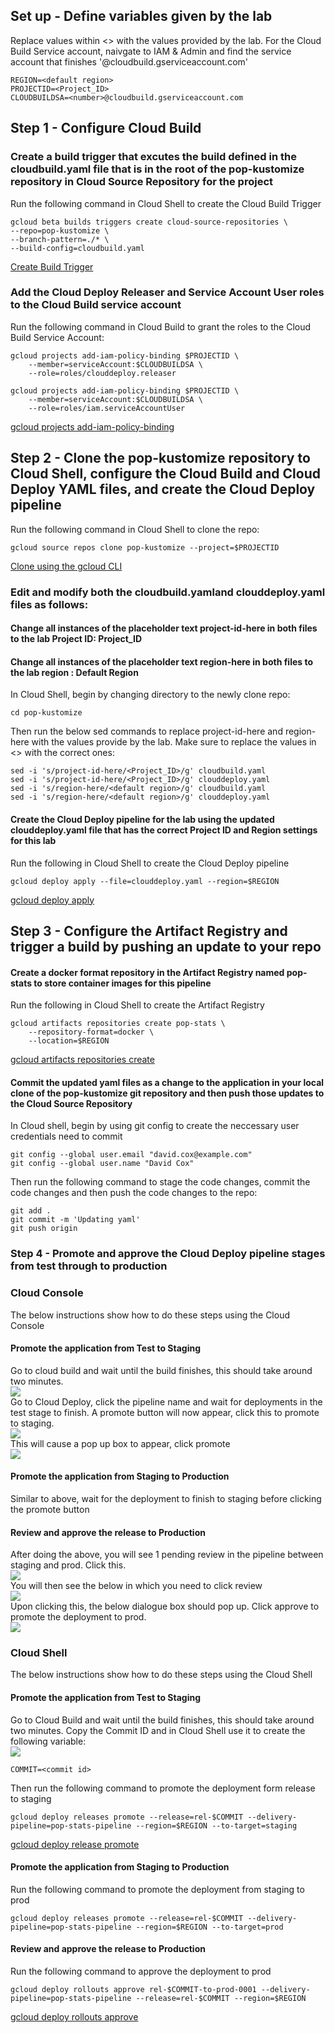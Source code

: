 ## Set up - Define variables given by the lab
Replace values within <> with the values provided by the lab. For the Cloud Build Service account, naivgate to IAM & Admin and find the service account that finishes '@cloudbuild.gserviceaccount.com'
```
REGION=<default region>
PROJECTID=<Project_ID>
CLOUDBUILDSA=<number>@cloudbuild.gserviceaccount.com
```

## Step 1 - Configure Cloud Build
### Create a build trigger that excutes the build defined in the cloudbuild.yaml file that is in the root of the pop-kustomize repository in Cloud Source Repository for the project
Run the following command in Cloud Shell to create the Cloud Build Trigger  
```
gcloud beta builds triggers create cloud-source-repositories \
--repo=pop-kustomize \
--branch-pattern=./* \
--build-config=cloudbuild.yaml
```  
[Create Build Trigger](https://cloud.google.com/build/docs/automating-builds/create-manage-triggers#build_trigger)
### Add the Cloud Deploy Releaser and Service Account User roles to the Cloud Build service account
Run the following command in Cloud Build to grant the roles to the Cloud Build Service Account:  
```
gcloud projects add-iam-policy-binding $PROJECTID \
    --member=serviceAccount:$CLOUDBUILDSA \
    --role=roles/clouddeploy.releaser

gcloud projects add-iam-policy-binding $PROJECTID \
    --member=serviceAccount:$CLOUDBUILDSA \
    --role=roles/iam.serviceAccountUser
```
[gcloud projects add-iam-policy-binding](https://cloud.google.com/sdk/gcloud/reference/projects/add-iam-policy-binding)
## Step 2 - Clone the pop-kustomize repository to Cloud Shell, configure the Cloud Build and Cloud Deploy YAML files, and create the Cloud Deploy pipeline  
Run the following command in Cloud Shell to clone the repo:  
```
gcloud source repos clone pop-kustomize --project=$PROJECTID
```  
[Clone using the gcloud CLI](https://cloud.google.com/source-repositories/docs/cloning-repositories#clone-using-the-cloud-sdk)
### Edit and modify both the cloudbuild.yamland clouddeploy.yaml files as follows:
#### Change all instances of the placeholder text project-id-here in both files to the lab Project ID: Project_ID
#### Change all instances of the placeholder text region-here in both files to the lab region : Default Region
In Cloud Shell, begin by changing directory to the newly clone repo:  
```
cd pop-kustomize
```  
Then run the below sed commands to replace project-id-here and region-here with the values provide by the lab. Make sure to replace the values in <> with the correct ones:  
```
sed -i 's/project-id-here/<Project_ID>/g' cloudbuild.yaml
sed -i 's/project-id-here/<Project_ID>/g' clouddeploy.yaml
sed -i 's/region-here/<default region>/g' cloudbuild.yaml
sed -i 's/region-here/<default region>/g' clouddeploy.yaml
``` 
#### Create the Cloud Deploy pipeline for the lab using the updated clouddeploy.yaml file that has the correct Project ID and Region settings for this lab
Run the following in Cloud Shell to create the Cloud Deploy pipeline
```
gcloud deploy apply --file=clouddeploy.yaml --region=$REGION
```  
[gcloud deploy apply](https://cloud.google.com/sdk/gcloud/reference/deploy/apply)
## Step 3 - Configure the Artifact Registry and trigger a build by pushing an update to your repo
#### Create a docker format repository in the Artifact Registry named pop-stats to store container images for this pipeline
Run the following in Cloud Shell to create the Artifact Registry  
```
gcloud artifacts repositories create pop-stats \
    --repository-format=docker \
    --location=$REGION
```  
[gcloud artifacts repositories create](https://cloud.google.com/sdk/gcloud/reference/artifacts/repositories/create)
#### Commit the updated yaml files as a change to the application in your local clone of the pop-kustomize git repository and then push those updates to the Cloud Source Repository
In Cloud shell, begin by using git config to create the neccessary user credentials need to commit  
```
git config --global user.email "david.cox@example.com"
git config --global user.name "David Cox"
``` 
Then run the following command to stage the code changes, commit the code changes and then push the code changes to the repo:
```
git add .
git commit -m 'Updating yaml'
git push origin
```
### Step 4 - Promote and approve the Cloud Deploy pipeline stages from test through to production
### Cloud Console
The below instructions show how to do these steps using the Cloud Console
#### Promote the application from Test to Staging
Go to cloud build and wait until the build finishes, this should take around two minutes.  
![](https://raw.githubusercontent.com/DavidCox88/GoogleClout-Challenge/main/Images/cloud-build.jpg)  
Go to Cloud Deploy, click the pipeline name and wait for deployments in the test stage to finish. A promote button will now appear, click this to promote to staging.  
![](https://raw.githubusercontent.com/DavidCox88/GoogleClout-Challenge/main/Images/cloud-deploy-promote.jpg)  
This will cause a pop up box to appear, click promote  
![](https://raw.githubusercontent.com/DavidCox88/GoogleClout-Challenge/main/Images/promote-dialogue.jpg)  
#### Promote the application from Staging to Production
Similar to above, wait for the deployment to finish to staging before clicking the promote button

#### Review and approve the release to Production
After doing the above, you will see 1 pending review in the pipeline between staging and prod. Click this.  
![](https://raw.githubusercontent.com/DavidCox88/GoogleClout-Challenge/main/Images/cloud-deploy-review.jpg)  
You will then see the below in which you need to click review  
![](https://raw.githubusercontent.com/DavidCox88/GoogleClout-Challenge/main/Images/cloud-deploy-approve.jpg)  
Upon clicking this, the below dialogue box should pop up. Click approve to promote the deployment to prod.  
![](https://raw.githubusercontent.com/DavidCox88/GoogleClout-Challenge/main/Images/cloud-deploy-approve-dialogue.jpg)  
### Cloud Shell
The below instructions show how to do these steps using the Cloud Shell
#### Promote the application from Test to Staging
Go to Cloud Build and wait until the build finishes, this should take around two minutes. Copy the Commit ID and in Cloud Shell use it to create the following variable:  
![](https://raw.githubusercontent.com/DavidCox88/GoogleClout-Challenge/main/Images/cloud-build-commitid.jpg)  
```
COMMIT=<commit id>
```
Then run the following command to promote the deployment form release to staging  
```
gcloud deploy releases promote --release=rel-$COMMIT --delivery-pipeline=pop-stats-pipeline --region=$REGION --to-target=staging
``` 
[gcloud deploy release promote](https://cloud.google.com/sdk/gcloud/reference/deploy/releases/promote)
#### Promote the application from Staging to Production
Run the following command to promote the deployment from staging to prod  
```
gcloud deploy releases promote --release=rel-$COMMIT --delivery-pipeline=pop-stats-pipeline --region=$REGION --to-target=prod
```
#### Review and approve the release to Production
Run the following command to approve the deployment to prod  
```
gcloud deploy rollouts approve rel-$COMMIT-to-prod-0001 --delivery-pipeline=pop-stats-pipeline --release=rel-$COMMIT --region=$REGION
```
[gcloud deploy rollouts approve](https://cloud.google.com/sdk/gcloud/reference/deploy/rollouts/approve)

